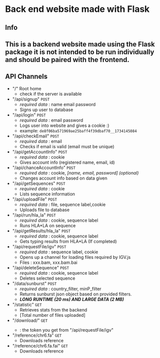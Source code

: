 # Back end website made with Flask
## Info
This is a backend website made using the Flask package
it is not intended to be run individually and should be paired with the frontend.
---
## API Channels
* "/" Root home 
  * check if the server is available
* "/api/signup" `POST`
  * *required data* : name email password
  * Signs up user to database
* "/api/login" `POST` 
  * *required data* : email password
  * Logs user into website and gives a cookie :) 
  * example: `de8f06ba571969ae25baff4f39dbaf70__1734145084`
* "/api/checkEmail" `POST` 
  * *required data* : email
  * Checks if email is valid (email must be unique)
* "/api/getAccountInfo" `POST`
  * *required data* : cookie
  * Gives account info (registered name, email, id)
* "/api/chanceAccountInfo" `POST`
  * *required data* : cookie, *[name, email, password] (optional)*
  * Changes account info based on data given
* "/api/getSequences" `POST`
  * *required data* : cookie
  * Lists sequence information
* "/api/uploadFile" `POST`
  *  *required data* : file, sequence label,cookie 
  * Uploads file to database
* "/api/run/hla_la" `POST`
  * *required data* : cookie, sequence label
  * Runs HLA*LA on sequence
* "/api/getResults/hla_la" `POST`
  * *required data* : cookie, sequence label
  * Gets typing results from HLA*LA (If completed)
* "/api/requestFile/igv" `POST`
  * *required data* : sequence label, cookie
  * Opens up a channel for loading files required by IGV.js
  * Files : xxx.bam, xxx.bam.bai
* "/api/deleteSequence" `POST`
  * *required data* : cookie, sequence label
  * Deletes selected sequence
* "/data/sunburst" `POST`
  * *required data* : country_filter, minP_filter
  * Returns sunburst json object based on provided filters. 
  * ***LONG RUNTIME (20 ms) AND LARGE DATA (2 MB)***
* "/statistic" `GET`
  *  Retrieves stats from the backend
  * [Total number of files uploaded]
* "/download/<token>" `GET`
  * *<token>* : the token you get from "/api/requestFile/igv"
* "/reference/chr6.fa" `GET`
  * Downloads reference 
* "/reference/chr6.fa.fai" `GET`
  * Downloads reference
